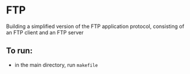# FTP
Building a simplified version of the FTP application protocol, consisting of an FTP client and an FTP server

## To run:
- in the main directory, run <code>makefile</code>
